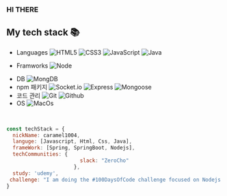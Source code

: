 ### HI THERE 
<h2> My tech stack 📚 </h2>

- Languages
![HTML5](https://img.shields.io/badge/-HTML5-F05032?style=for-the-badge&logo=html5&logoColor=ffffff)
![CSS3](https://img.shields.io/badge/-CSS3-007ACC?style=for-the-badge&logo=css3)
![JavaScript](https://img.shields.io/badge/-JavaScript-%23F7DF1C?style=for-the-badge&logo=javascript&logoColor=000000&labelColor=%23F7DF1C&color=%23FFCE5A)
![Java](https://img.shields.io/badge/java-007396?style=for-the-badge&logo=java&logoColor=white)
<!-- ![TypeScript](https://img.shields.io/badge/-TypeScript-007ACC?style=for-the-badge&logo=typescript&logoColor=white) -->
<!-- ![React](https://img.shields.io/badge/-React-222222?style=for-the-badge&logo=react) -->
- Framworks
![Node](https://img.shields.io/badge/-Nodejs-43853d?style=for-the-badge&logo=Node.js&logoColor=white)
<!-- ![Docker](https://img.shields.io/badge/-Docker-46a2f1?style=for-the-badge&logo=Docker&logoColor=white) -->
- DB
![MongDB](https://img.shields.io/badge/mongoDB-47A248?style=for-the-badge&logo=MongoDB&logoColor=white)
- npm 패키지
![Socket.io](https://img.shields.io/badge/socket.io-010101?style=for-the-badge&logo=socket.io&logoColor=white")
![Express](https://img.shields.io/badge/express-43853d?style=for-the-badge&logo=express&logoColor=white)
![Mongoose](https://img.shields.io/badge/mongoose-880000?style=for-the-badge&logo=mongoose&logoColor=white)
- 코드 관리
![Git](https://img.shields.io/badge/-Git-F05032?style=for-the-badge&logo=git&logoColor=ffffff)
![Github](https://img.shields.io/badge/github-181717?style=for-the-badge&logo=github&logoColor=white)
- OS
![MacOs](https://img.shields.io/badge/macos-000000?style=for-the-badge&logo=macos&logoColor=white)

<br/>

```javascript
const techStack = {
  nickName: caramel1004,
  languge: [Javascript, Html, Css, Java],
  frameWork: [Spring, SpringBoot, Nodejs],
  techCommunities: {
                        slack: "ZeroCho"
                      },
  study: 'udemy',
 challenge: "I am doing the #100DaysOfCode challenge focused on Nodejs and JavaScript!!"
}
```
